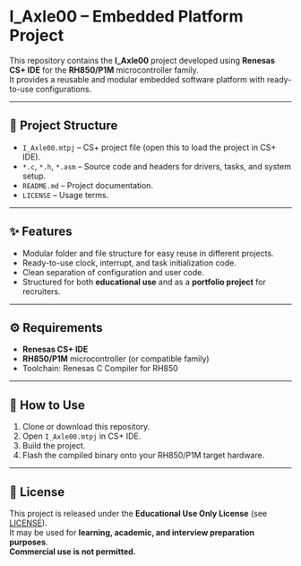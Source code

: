 # I_Axle00 – Embedded Platform Project

This repository contains the **I_Axle00** project developed using **Renesas CS+ IDE** for the **RH850/P1M** microcontroller family.  
It provides a reusable and modular embedded software platform with ready-to-use configurations.

---

## 📂 Project Structure
- `I_Axle00.mtpj` – CS+ project file (open this to load the project in CS+ IDE).
- `*.c`, `*.h`, `*.asm` – Source code and headers for drivers, tasks, and system setup.
- `README.md` – Project documentation.
- `LICENSE` – Usage terms.

---

## ✨ Features
- Modular folder and file structure for easy reuse in different projects.
- Ready-to-use clock, interrupt, and task initialization code.
- Clean separation of configuration and user code.
- Structured for both **educational use** and as a **portfolio project** for recruiters.

---

## ⚙️ Requirements
- **Renesas CS+ IDE**  
- **RH850/P1M** microcontroller (or compatible family)  
- Toolchain: Renesas C Compiler for RH850  

---

## 🚀 How to Use
1. Clone or download this repository.
2. Open `I_Axle00.mtpj` in CS+ IDE.
3. Build the project.
4. Flash the compiled binary onto your RH850/P1M target hardware.

---

## 📜 License
This project is released under the **Educational Use Only License** (see [LICENSE](renesas-rh850-p1m-embedded-platform/License)).  
It may be used for **learning, academic, and interview preparation purposes**.  
**Commercial use is not permitted.**

